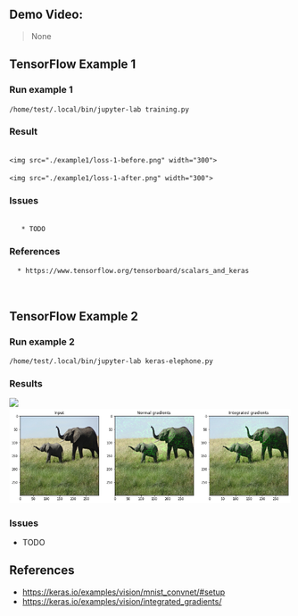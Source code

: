 ## Demo Video:
> None

## TensorFlow Example 1
### Run example 1
```
/home/test/.local/bin/jupyter-lab training.py
```
### Result
```

<img src="./example1/loss-1-before.png" width="300">

<img src="./example1/loss-1-after.png" width="300">

```
### Issues
```

   * TODO

```
### References
```
  * https://www.tensorflow.org/tensorboard/scalars_and_keras



```
## TensorFlow Example 2
### Run example 2
```
/home/test/.local/bin/jupyter-lab keras-elephone.py 
```
### Results

<img src="./example2/integrated_gradients_3_1.png" width="300">

<img src="./example2/integrated_gradients_9_1.png" width="900">

### Issues

* TODO

## References
* https://keras.io/examples/vision/mnist_convnet/#setup
* https://keras.io/examples/vision/integrated_gradients/


